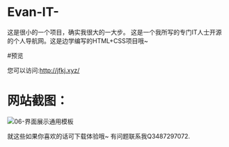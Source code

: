 # Evan-IT-

这是很小的一个项目，确实我很大的一大步。
这是一个我所写的专门IT人士开源的个人导航网。这是边学编写的HTML+CSS项目哦~

#预览

您可以访问:http://jfkj.xyz/

# 网站截图：


![06-界面展示通用模板](https://user-images.githubusercontent.com/92195051/166891795-3dc087b0-81d7-4384-be4f-4112969a683e.png)

就这些如果你喜欢的话可下载体验哦~
有问题联系我Q3487297072.
